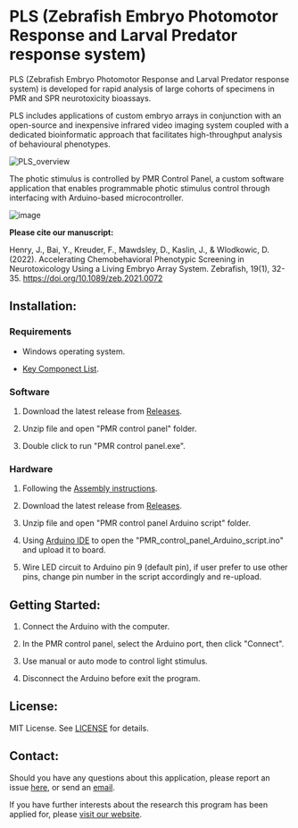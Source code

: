 # PLS (Zebrafish Embryo Photomotor Response and Larval Predator response system)
PLS (Zebrafish Embryo Photomotor Response and Larval Predator response system) is developed for rapid analysis of large cohorts of specimens in PMR and SPR neurotoxicity bioassays. 

PLS includes applications of custom embryo arrays in conjunction with an open-source and inexpensive infrared video imaging system coupled with a dedicated bioinformatic approach that facilitates high-throughput analysis of behavioural phenotypes.

![PLS_overview](https://user-images.githubusercontent.com/49441654/146858458-b18fd8b9-6895-4b48-8c6e-9d7b1c72e19a.png)

The photic stimulus is controlled by PMR Control Panel, a custom software application that enables programmable photic stimulus control through interfacing with Arduino-based microcontroller.

![image](https://user-images.githubusercontent.com/49441654/137485205-9662aee2-a87d-471b-9ff2-5248a4b0aa1b.png)



**Please cite our manuscript:**

Henry, J., Bai, Y., Kreuder, F., Mawdsley, D., Kaslin, J., & Wlodkowic, D. (2022). Accelerating Chemobehavioral Phenotypic Screening in Neurotoxicology Using a Living Embryo Array System. Zebrafish, 19(1), 32-35. https://doi.org/10.1089/zeb.2021.0072 


Installation:
------------
### Requirements

* Windows operating system.

* [Key Componect List](https://github.com/Ayanaminn/PLS/blob/master/Hardware/Assembley%20Instructions%20and%20Component%20List.docx).


### Software

1. Download the latest release from [Releases](https://github.com/Ayanaminn/PLS/releases).

2. Unzip file and open "PMR control panel" folder.

3. Double click to run "PMR control panel.exe".

### Hardware

1. Following the [Assembly instructions](https://github.com/Ayanaminn/PLS/blob/master/Hardware/Assembley%20Instructions%20and%20Component%20List.docx).

2. Download the latest release from [Releases](https://github.com/Ayanaminn/PLS/releases).

3. Unzip file and open "PMR control panel Arduino script" folder.

4. Using [Arduino IDE](https://www.arduino.cc/en/software) to open the "PMR_control_panel_Arduino_script.ino" and upload it to board.

5. Wire LED circuit to Arduino pin 9 (default pin), if user prefer to use other pins, change pin number in the script accordingly and re-upload.


Getting Started:
------------

1. Connect the Arduino with the computer.

2. In the PMR control panel, select the Arduino port, then click "Connect".

3. Use manual or auto mode to control light stimulus.

4. Disconnect the Arduino before exit the program.


License:
------------

MIT License. See [LICENSE](https://github.com/Ayanaminn/PLS/blob/master/LICENSE) for details.


Contact:
------------

Should you have any questions about this application, please report an issue [here](https://github.com/Ayanaminn/PLS/issues), or send an [email](mailto:yutao.bai@hotmail.com).

If you have further interests about the research this program has been applied for, please [visit our website](https://neurotoxlab.com).

